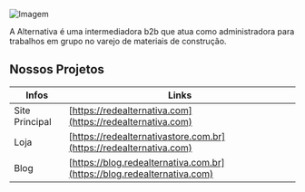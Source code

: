 ![Imagem](https://redealternativa.com/img/logo/logo.png)

A Alternativa é uma intermediadora b2b que atua como administradora para trabalhos em grupo no varejo de materiais de construção.

## Nossos Projetos

| Infos | Links |
| ------ | ------ |
| Site Principal | [https://redealternativa.com](https://redealternativa.com) |
| Loja | [https://redealternativastore.com.br](https://redealternativa.com) |
| Blog | [https://blog.redealternativa.com.br](https://blog.redealternativa.com) |
